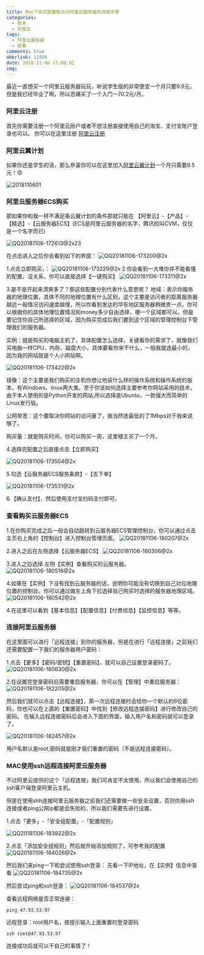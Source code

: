 ```yaml
---
title: Mac下购买配置和访问阿里云服务器的详细步骤
categories:
  - 技术
  - 阿里云
tags:
  - 阿里云服务器
  - 部署
comments: true
abbrlink: 11894
date: 2018-11-06 17:08:02
img:
---
```


最近一直想买一个阿里云服务器玩玩，听说学生版的非常便宜一个月只要9.9元，但是我已经毕业了啊，所以忍痛买了一个入门一70.2元/月。

### 阿里云注册
首先你需要注册一个阿里云账户或者不想注册直接使用自己的淘宝、支付宝账户登录也可以。
你可以在这里注册 [阿里云注册](https://account.aliyun.com/register/register.htm?spm=5176.8142029.388261.26.a7236d3ewunhyE&oauth_callback=https%3A%2F%2Fwww.aliyun.com%2F%3Futm_medium%3Dtext%26utm_source%3Dbdbrand%26utm_campaign%3Dbdbrand%26utm_content%3Dse_32492)

### 阿里云翼计划
如果你还是学生的话，那么恭喜你可以在这里加入[阿里云翼计划](https://promotion.aliyun.com/ntms/act/campus2018.html)一个月只需要9.5元！😍

![2018110601](http://pc59bkg3l.bkt.clouddn.com/2018110601.png)

### 阿里云服务器ECS购买
那如果你和我一样不满足条云翼计划的条件那就只能在 【阿里云】-【产品】-【精选】-【云服务器ECS】(ECS是阿里云服务器的名字，腾讯的叫CVM，仅仅是一个名字而已)

![QQ20181106-172613@2x23](http://pc59bkg3l.bkt.clouddn.com/QQ20181106-172613@2x23.png)

在点击进入之后你会看到如下的界面：
![QQ20181106-173200@2x](http://pc59bkg3l.bkt.clouddn.com/QQ20181106-173200@2x.png)

1.点击立即购买，：
![QQ20181106-173229@2x](http://pc59bkg3l.bkt.clouddn.com/QQ20181106-173229@2x.png)
2.你会看到一大堆你并不能看懂的配置，没关系，你可以直接选择【一键购买】
![QQ20181106-173311@2x](http://pc59bkg3l.bkt.clouddn.com/QQ20181106-173311@2x.png)

3.是不是开起来清爽多了？那这些配置分别代表什么意思呢？
地域：表示你服务器的地理位置，具体不同的地理位置有什么区别，这个主要是访问者的距离服务器越远一般情况访问速度越慢，所以你看到发达的华东地区服务器稍微贵一点。你可以根据你的具体地理位置情况和money多少自由选择，哪一个区域都可以。但是要记住你自己所选择的区域，因为购买完成后我们要到这个区域的管理控制台下管理我们的服务器。

实例：就是购买的电脑主机了，具体配置怎么选择，关键看你的需求了，就像我们买电脑一样CPU、内存、磁盘大小，具体要看你来干什么，一般我就选最小的，因为我的网站就是个人小网站啊。

![QQ20181106-173422@2x](http://pc59bkg3l.bkt.clouddn.com/QQ20181106-173422@2x.png)

镜像：这个主要是我们购买的主机你想让他装什么样的操作系统和操作系统的版本，有Windows、linux两大类。至于你该如何选择主要参考你网站采用的技术，由于本人使用的是Python开发的网站,所以选择是Ubuntu，一款强大而简单的Linux发行版。

公网带宽：这个要取决你网站的访问量了，我当然选最低的了1Mbps对于我来说够了。

购买量：就是购买时间，你可以购买一周，这里楼主买了一个月。

4.选择完配置之后直接点击【立即购买】

![QQ20181106-173504@2x](http://pc59bkg3l.bkt.clouddn.com/QQ20181106-173504@2x.png)

5.勾选【云服务器ECS服务条款】-【去下单】

![QQ20181106-173531@2x](http://pc59bkg3l.bkt.clouddn.com/QQ20181106-173531@2x.png)

6.【确认支付】，然后使用支付宝扫码支付即可。

### 查看购买云服务器ECS
1.在你购买完成之后一般会自动跳转到云服务器ECS管理控制台，你可以通过点击主页右上角的【控制台】进入控制台管理页面。
![QQ20181106-180207@2x](http://pc59bkg3l.bkt.clouddn.com/QQ20181106-180207@2x.png)

2.进入之后在左侧选择【云服务器ECS】
![QQ20181106-180306@2x](http://pc59bkg3l.bkt.clouddn.com/QQ20181106-180306@2x.png)

3.进入之后选择 左侧【实例】查看购买的云服务器。
![QQ20181106-180516@2x](http://pc59bkg3l.bkt.clouddn.com/QQ20181106-180516@2x.png)

4.如果在【实例】下没有找到云服务器的话，说明你可能没有切换到自己对应地理位置的控制台。你可以通过做左上角下拉选择自己购买时选择的服务器地理区域。
![QQ20181106-180542@2x](http://pc59bkg3l.bkt.clouddn.com/QQ20181106-180542@2x.png)

4.在这里可以看到【基本信息】【配置信息】【付费信息】【监控信息】等等。

### 连接阿里云服务器
在这里面可以进行「远程连接」到你的服务器，但是在进行「远程连接」之前我们还需要配置一下我们的服务器用户密码：

1.点击【更多】【密码/密钥】【重置密码】，就可以自己设置登录密码了。
![QQ20181106-180630@2x](http://pc59bkg3l.bkt.clouddn.com/QQ20181106-180630@2x.png)

2.在设置完登录密码后需要重启服务器，你可以在【管理】中重启服务器：
![QQ20181106-182205@2x](http://pc59bkg3l.bkt.clouddn.com/QQ20181106-182205@2x.png)

然后我们就可以点击【远程连接】，第一次远程连接时会给你一个默认的6位密码，你也可以在上面的【重置密码】中找到【修改远程连接密码】进行修改自己的密码。
在输入远程连接密码后会进入下面的界面，输入用户名和密码就可以登录了。

![QQ20181106-182457@2x](http://pc59bkg3l.bkt.clouddn.com/QQ20181106-182457@2x.png)

用户名默认是root,密码就是刚才我们重置的密码（不是远程连接密码）。

### MAC使用ssh远程连接阿里云服务器
不过阿里云提供的这个「远程连接」我们可肯定不太使用，所以我们会使用自己的ssh客户端登录阿里云主机。

但是在使用shh连接阿里云服务器之前我们还需要做一些安全设置，否则你用ssh连接或者ping公网ip都是会失败的，所以我们需要先进行设置。

1.点击「更多」-「安全组配置」-「配置规则」

![QQ20181106-183922@2x](http://pc59bkg3l.bkt.clouddn.com/QQ20181106-183922@2x.png)

2.点击「添加安全组规则」然后就开始添加规则了，可参考我的配置
![QQ20181106-184026@2x](http://pc59bkg3l.bkt.clouddn.com/QQ20181106-184026@2x.png)

然后我们来ping一下和尝试使用ssh登录：
先看一下IP地址，在【实例】信息中查看
![QQ20181106-184735@2x](http://pc59bkg3l.bkt.clouddn.com/QQ20181106-184735@2x.png)

然后尝试ping和ssh登录：
![QQ20181106-184537@2x](http://pc59bkg3l.bkt.clouddn.com/QQ20181106-184537@2x.png)

查看远程网络是否正常连接：

```
ping 47.93.53.97
```

远程登录：root用户名，按提示输入上面重置的登录密码

```
ssh root@47.93.53.97
```

连接成功后就可以干自己的事情了！

